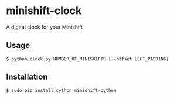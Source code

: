 minishift-clock
===============

A digital clock for your Minishift

## Usage

	$ python clock.py NUMBER_OF_MINISHIFTS [--offset LEFT_PADDING]

## Installation

	$ sudo pip install cython minishift-python

